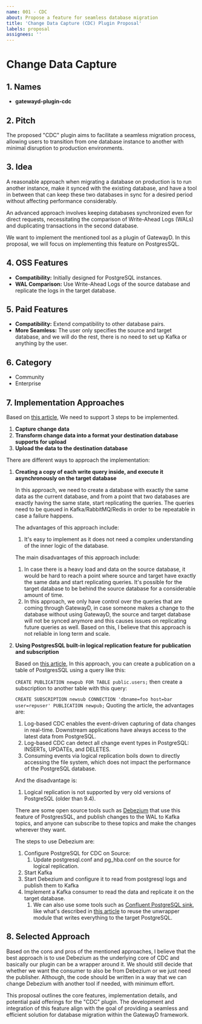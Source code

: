 ```yaml
---
name: 001 - CDC
about: Propose a feature for seamless database migration
title: 'Change Data Capture (CDC) Plugin Proposal'
labels: proposal
assignees: ''
---
```


# Change Data Capture

## 1. Names

- **gatewayd-plugin-cdc**

## 2. Pitch

The proposed "CDC" plugin aims to facilitate a seamless migration process, allowing users to transition from one database instance to another with minimal disruption to production environments.

## 3. Idea

A reasonable approach when migrating a database on production is to run another instance, make it synced with the existing database, and have a tool in between that can keep these two databases in sync for a desired period without affecting performance considerably.

An advanced approach involves keeping databases synchronized even for direct requests, necessitating the comparison of Write-Ahead Logs (WALs) and duplicating transactions in the second database.

We want to implement the mentioned tool as a plugin of GatewayD. In this proposal, we will focus on implementing this feature on PostgresSQL.



## 4. OSS Features

- **Compatibility:** Initially designed for PostgreSQL instances.
- **WAL Comparison:** Use Write-Ahead Logs of the source database and replicate the logs in the target database.


## 5. Paid Features

- **Compatibility:** Extend compatibility to other database pairs.
- **More Seamless:** The user only specifies the source and target database, and we will do the rest, there is no need to set up Kafka or anything by the user.


## 6. Category

- Community
- Enterprise

## 7. Implementation Approaches

Based on [this article](https://medium.com/@ramesh.esl/change-data-capture-cdc-in-postgresql-7dee2d467d1b),
We need to support 3 steps to be implemented.


1. **Capture change data**
2. **Transform change data into a format your destination database supports for upload** 
3. **Upload the data to the destination database**

There are different ways to approach the implementation:

1. **Creating a copy of each write query inside, and execute it asynchronously on the target database**

    In this approach, we need to create a database with exactly the same data as the current database, and from a point that two databases are exactly having the same state, start replicating the queries.
    The queries need to be queued in Kafka/RabbitMQ/Redis in order to be repeatable in case a failure happens.
    
    The advantages of this approach include:
   1. It's easy to implement as it does not need a complex understanding of the inner logic of the database.
   
   The main disadvantages of this approach include:
   1. In case there is a heavy load and data on the source database, it would be hard to reach a point where source and target have exactly the same data and start replicating queries. It's possible for the target database to be behind the source database for a considerable amount of time.
   2. In this approach, we only have control over the queries that are coming through GatewayD, in case someone makes a change to the database without using GatewayD, the source and target database will not be synced anymore and this causes issues on replicating future queries as well. Based on this, I believe that this approach is not reliable in long term and scale.
2. **Using PostgresSQL built-in logical replication feature for publication and subscription**

   Based on [this article](https://datacater.io/blog/2021-09-02/postgresql-cdc-complete-guide.html), In this approach, you can create a publication on a table of PostgresSQL using a query like this:
   
   ``CREATE PUBLICATION newpub FOR TABLE public.users;``
   then create a subscription to another table with this query:

   ```CREATE SUBSCRIPTION newsub CONNECTION 'dbname=foo host=bar user=repuser' PUBLICATION newpub;```
   Quoting the article, the advantages are:
      1. Log-based CDC enables the event-driven capturing of data changes in real-time. Downstream applications have always access to the latest data from PostgreSQL. 
      2. Log-based CDC can detect all change event types in PostgreSQL: INSERTs, UPDATEs, and DELETES. 
      3. Consuming events via logical replication boils down to directly accessing the file system, which does not impact the performance of the PostgreSQL database. 
 
   And the disadvantage is:
      1. Logical replication is not supported by very old versions of PostgreSQL (older than 9.4).

   
   There are some open source tools such as [Debezium](https://github.com/debezium/debezium) that use this feature of PostgresSQL, and publish changes to the WAL to Kafka topics, and anyone can subscribe to these topics and make the changes wherever they want.

   The steps to use Debezium are: 
   1. Configure PostgreSQL for CDC on Source:
      1. Update postgresql.conf and pg_hba.conf on the source for logical replication.
   2. Start Kafka
   3. Start Debezium and configure it to read from postgresql logs and publish them to Kafka
   4. Implement a Kafka consumer to read the data and replicate it on the target database. 
      1. We can also use some tools such as [Confluent PostgreSQL sink](https://docs.confluent.io/cloud/current/connectors/cc-postgresql-sink.html), like what's described in [this article](https://medium.com/swlh/sync-mysql-to-postgresql-using-debezium-and-kafkaconnect-d6612489fd64) to reuse the unwrapper module that writes everything to the target PostgreSQL.  



## 8. Selected Approach

Based on the cons and pros of the mentioned approaches, I believe that the best approach is to use Debezium as the underlying core of CDC and basically our plugin can be a wrapper around it. We should still decide that whether we want the consumer to also be from Debezium or we just need the publisher. Although, the code should be written in a way that we can change Debezium with another tool if needed, with minimum effort.

This proposal outlines the core features, implementation details, and potential paid offerings for the "CDC" plugin. The development and integration of this feature align with the goal of providing a seamless and efficient solution for database migration within the GatewayD framework.
